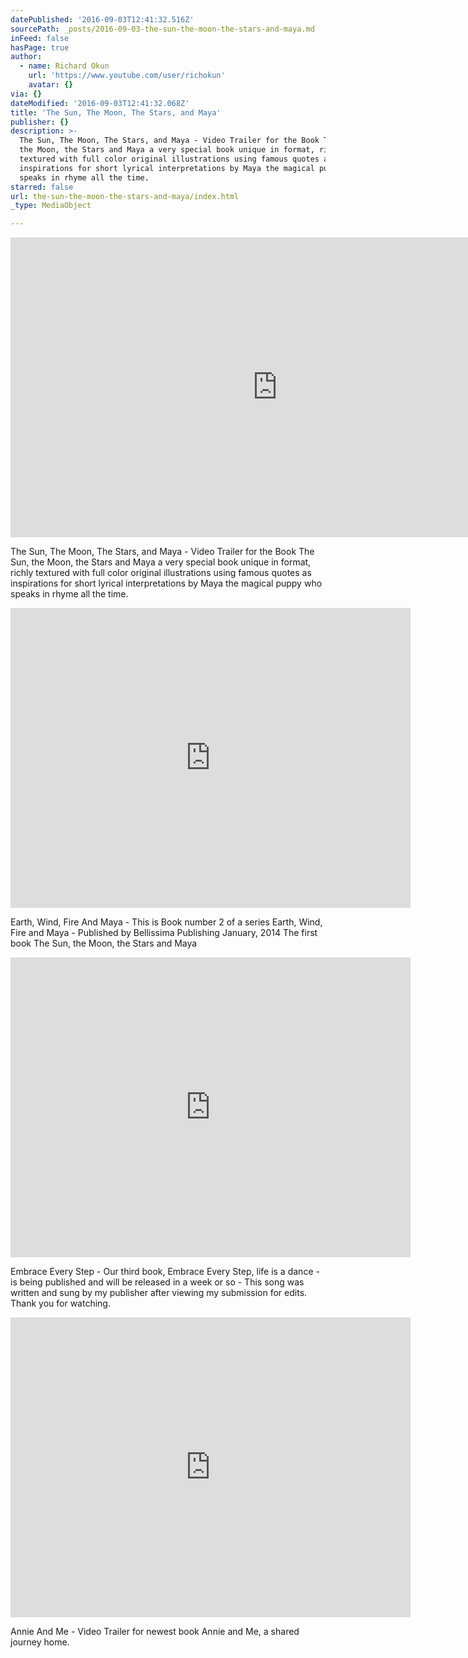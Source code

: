 ```yaml
---
datePublished: '2016-09-03T12:41:32.516Z'
sourcePath: _posts/2016-09-03-the-sun-the-moon-the-stars-and-maya.md
inFeed: false
hasPage: true
author:
  - name: Richard Okun
    url: 'https://www.youtube.com/user/richokun'
    avatar: {}
via: {}
dateModified: '2016-09-03T12:41:32.068Z'
title: 'The Sun, The Moon, The Stars, and Maya'
publisher: {}
description: >-
  The Sun, The Moon, The Stars, and Maya - Video Trailer for the Book The Sun,
  the Moon, the Stars and Maya a very special book unique in format, richly
  textured with full color original illustrations using famous quotes as
  inspirations for short lyrical interpretations by Maya the magical puppy who
  speaks in rhyme all the time.
starred: false
url: the-sun-the-moon-the-stars-and-maya/index.html
_type: MediaObject

---
```

<iframe src="https://cdn.embedly.com/widgets/media.html?src=https%3A%2F%2Fwww.youtube.com%2Fembed%2FDRaAVL7Jylg%3Ffeature%3Doembed&amp;url=http%3A%2F%2Fwww.youtube.com%2Fwatch%3Fv%3DDRaAVL7Jylg&amp;image=https%3A%2F%2Fi.ytimg.com%2Fvi%2FDRaAVL7Jylg%2Fhqdefault.jpg&amp;key=b7d04c9b404c499eba89ee7072e1c4f7&amp;type=text%2Fhtml&amp;schema=youtube" width="854" height="480" scrolling="no" frameborder="0" allowfullscreen="" style=""></iframe>

The Sun, The Moon, The Stars, and Maya - Video Trailer for the Book The Sun, the Moon, the Stars and Maya a very special book unique in format, richly textured with full color original illustrations using famous quotes as inspirations for short lyrical interpretations by Maya the magical puppy who speaks in rhyme all the time.

<iframe src="https://cdn.embedly.com/widgets/media.html?src=https%3A%2F%2Fwww.youtube.com%2Fembed%2FXSvB9wn73Qw%3Ffeature%3Doembed&amp;url=http%3A%2F%2Fwww.youtube.com%2Fwatch%3Fv%3DXSvB9wn73Qw&amp;image=https%3A%2F%2Fi.ytimg.com%2Fvi%2FXSvB9wn73Qw%2Fhqdefault.jpg&amp;key=b7d04c9b404c499eba89ee7072e1c4f7&amp;type=text%2Fhtml&amp;schema=youtube" width="640" height="480" scrolling="no" frameborder="0" allowfullscreen="" style=""></iframe>

Earth, Wind, Fire And Maya - This is Book number 2 of a series Earth, Wind, Fire and Maya - Published by Bellissima Publishing January, 2014 The first book The Sun, the Moon, the Stars and Maya

<iframe src="https://cdn.embedly.com/widgets/media.html?src=https%3A%2F%2Fwww.youtube.com%2Fembed%2Fb4C2r9z-bZk%3Ffeature%3Doembed&amp;url=http%3A%2F%2Fwww.youtube.com%2Fwatch%3Fv%3Db4C2r9z-bZk&amp;image=https%3A%2F%2Fi.ytimg.com%2Fvi%2Fb4C2r9z-bZk%2Fhqdefault.jpg&amp;key=b7d04c9b404c499eba89ee7072e1c4f7&amp;type=text%2Fhtml&amp;schema=youtube" width="640" height="480" scrolling="no" frameborder="0" allowfullscreen="" style=""></iframe>

Embrace Every Step - Our third book, Embrace Every Step, life is a dance - is being published and will be released in a week or so - This song was written and sung by my publisher after viewing my submission for edits. Thank you for watching.

<iframe src="https://cdn.embedly.com/widgets/media.html?src=https%3A%2F%2Fwww.youtube.com%2Fembed%2FU--__svptnU%3Ffeature%3Doembed&amp;url=http%3A%2F%2Fwww.youtube.com%2Fwatch%3Fv%3DU--__svptnU&amp;image=https%3A%2F%2Fi.ytimg.com%2Fvi%2FU--__svptnU%2Fhqdefault.jpg&amp;key=b7d04c9b404c499eba89ee7072e1c4f7&amp;type=text%2Fhtml&amp;schema=youtube" width="640" height="480" scrolling="no" frameborder="0" allowfullscreen="" style=""></iframe>

Annie And Me - Video Trailer for newest book Annie and Me, a shared journey home.